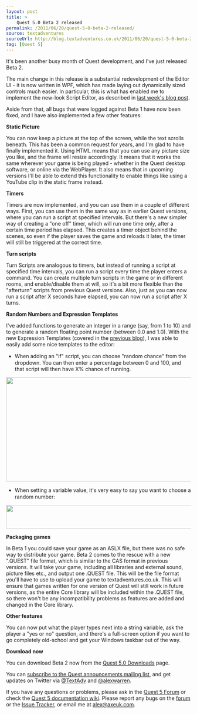 ```yaml
---
layout: post
title: >
    Quest 5.0 Beta 2 released
permalink: /2011/06/20/quest-5-0-beta-2-released/
source: textadventures
sourceUrl: http://blog.textadventures.co.uk/2011/06/20/quest-5-0-beta-2-released/
tag: [Quest 5]
---
```

It's been another busy month of Quest development, and I've just released Beta 2.

The main change in this release is a substantial redevelopment of the Editor UI - it is now written in WPF, which has made laying out dynamically sized controls much easier. In particular, this is what has enabled me to implement the new-look Script Editor, as described in <a title="Programming visually – the Script Editor in Quest 5.0 Beta 2" href="/2011/06/13/programming-visually-the-script-editor-in-quest-5-0-beta-2/">last week's blog post</a>.

Aside from that, all bugs that were logged against Beta 1 have now been fixed, and I have also implemented a few other features:

<strong>Static Picture</strong>

You can now keep a picture at the top of the screen, while the text scrolls beneath. This has been a common request for years, and I'm glad to have finally implemented it. Using HTML means that you can use any picture size you like, and the frame will resize accordingly. It means that it works the same wherever your game is being played - whether in the Quest desktop software, or online via the WebPlayer. It also means that in upcoming versions I'll be able to extend this functionality to enable things like using a YouTube clip in the static frame instead.

<strong>Timers</strong>

Timers are now implemented, and you can use them in a couple of different ways. First, you can use them in the same way as in earlier Quest versions, where you can run a script at specified intervals. But there's a new simpler way of creating a "one off" timer, which will run one time only, after a certain time period has elapsed. This creates a timer object behind the scenes, so even if the player saves the game and reloads it later, the timer will still be triggered at the correct time.

<strong>Turn scripts</strong>

Turn Scripts are analogous to timers, but instead of running a script at specified time intervals, you can run a script every time the player enters a command. You can create multiple turn scripts in the game or in different rooms, and enable/disable them at will, so it's a bit more flexible than the "afterturn" scripts from previous Quest versions. Also, just as you can now run a script after X seconds have elapsed, you can now run a script after X turns.

<strong>Random Numbers and Expression Templates</strong>

I've added functions to generate an integer in a range (say, from 1 to 10) and to generate a random floating point number (between 0.0 and 1.0). With the new Expression Templates (covered in the <a title="Programming visually – the Script Editor in Quest 5.0 Beta 2" href="/2011/06/13/programming-visually-the-script-editor-in-quest-5-0-beta-2/">previous blog</a>), I was able to easily add some nice templates to the editor:
<ul>
	<li><span style="line-height:19px;">When adding an "if" script, you can choose "random chance" from the dropdown. You can then enter a percentage between 0 and 100, and that script will then have X% chance of running.</span></li>
</ul>
<a href="/images/2011/textadventuresblog.files.wordpress.com-2011-06-random1.png"><img class="alignnone size-full wp-image-604" title="random1" src="/images/2011/textadventuresblog.files.wordpress.com-2011-06-random1.png" alt="" width="650" height="283" /></a>
<ul>
	<li><span style="line-height:19px;">When setting a variable value, it's very easy to say you want to choose a random number:</span></li>
</ul>
<a href="/images/2011/textadventuresblog.files.wordpress.com-2011-06-random2.png"><img class="alignnone size-full wp-image-605" title="random2" src="/images/2011/textadventuresblog.files.wordpress.com-2011-06-random2.png" alt="" width="647" height="64" /></a>

<strong>Packaging games</strong>

In Beta 1 you could save your game as an ASLX file, but there was no safe way to distribute your game. Beta 2 comes to the rescue with a new ".QUEST" file format, which is similar to the CAS format in previous versions. It will take your game, including all libraries and external sound, picture files etc., and output one .QUEST file. This will be the file format you'll have to use to upload your game to textadventures.co.uk. This will ensure that games written for one version of Quest will still work in future versions, as the entire Core library will be included within the .QUEST file, so there won't be any incompatibility problems as features are added and changed in the Core library.

<strong>Other features</strong>

You can now put what the player types next into a string variable, ask the player a "yes or no" question, and there's a full-screen option if you want to go completely old-school and get your Windows taskbar out of the way.

<strong>Download now</strong>

You can download Beta 2 now from the <a href="http://quest5.net/index.php?title=Downloads">Quest 5.0 Downloads</a> page.

You can <a href="http://www.textadventures.co.uk/lists/?p=subscribe&amp;id=1">subscribe to the Quest announcements mailing list</a>, and get updates on Twitter via <a href="http://twitter.com/textadv">@TextAdv</a> and <a href="http://twitter.com/alexwarren">@alexwarren</a>.

If you have any questions or problems, please ask in the <a href="http://www.axeuk.com/phpBB3/viewforum.php?f=10">Quest 5 Forum</a> or check the <a href="http://quest5.net/">Quest 5 documentation wiki</a>. Please report any bugs on the <a href="http://www.axeuk.com/phpBB3/viewforum.php?f=10">forum</a> or the <a href="http://quest.codeplex.com/workitem/list/advanced">Issue Tracker</a>, or email me at <a href="mailto:alex@axeuk.com">alex@axeuk.com</a>.